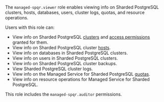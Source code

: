 The `managed-spqr.viewer` role enables viewing info on Sharded PostgreSQL clusters, hosts, databases, users, cluster logs, quotas, and resource operations.

Users with this role can:
* View info on Sharded PostgreSQL [clusters](../../iam/concepts/access-control/index.md) and [access permissions](../../iam/concepts/access-control/index.md) granted for them.
* View info on Sharded PostgreSQL cluster [hosts](../../managed-spqr/concepts/instance-types.md).
* View info on databases in Sharded PostgreSQL clusters.
* View info on users in Sharded PostgreSQL clusters.
* View info on Sharded PostgreSQL cluster backups.
* View Sharded PostgreSQL cluster logs.
* View info on the Managed Service for Sharded PostgreSQL [quotas](../../managed-spqr/concepts/limits.md#mspqr-quotas).
* View info on resource operations for Managed Service for Sharded PostgreSQL.

This role includes the `managed-spqr.auditor` permissions.
